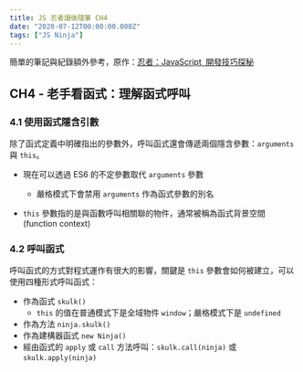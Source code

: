 ```yaml
---
title: JS 忍者讀後隨筆 CH4
date: "2020-07-12T00:00:00.000Z"
tags: ["JS Ninja"]
---
```


簡單的筆記與紀錄額外參考，原作：<a href="https://www.books.com.tw/products/0010701459" target="_blank">忍者：JavaScript  開發技巧探秘</a>

## CH4 - 老手看函式：理解函式呼叫

### 4.1 使用函式隱含引數

除了函式定義中明確指出的參數外，呼叫函式還會傳遞兩個隱含參數：`arguments` 與 `this`。

- 現在可以透過 ES6 的不定參數取代 `arguments` 參數

  - 嚴格模式下會禁用 `arguments` 作為函式參數的別名

- `this` 參數指的是與函數呼叫相關聯的物件，通常被稱為函式背景空間 (function context)

### 4.2 呼叫函式

呼叫函式的方式對程式運作有很大的影響，關鍵是 `this` 參數會如何被建立，可以使用四種形式呼叫函式：

- 作為函式 `skulk()`
  - `this` 的值在普通模式下是全域物件 `window`；嚴格模式下是 `undefined`
- 作為方法 `ninja.skulk()`
- 作為建構器函式 `new Ninja()`
- 經由函式的 `apply` 或 `call` 方法呼叫：`skulk.call(ninja)` 或 `skulk.apply(ninja)`
